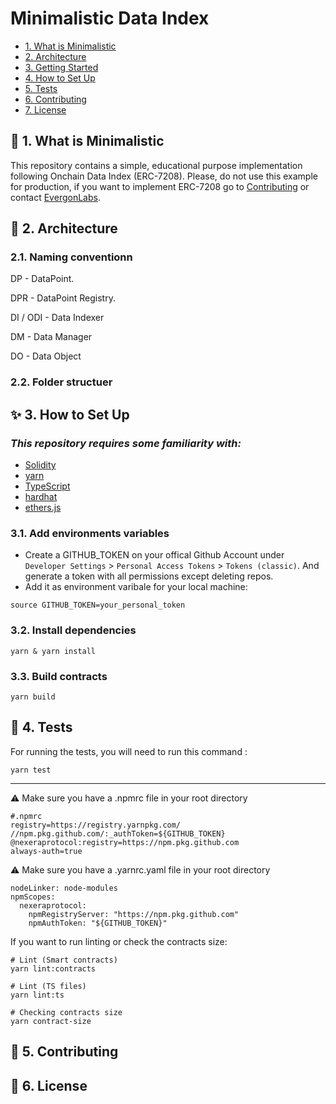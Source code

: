 # **Minimalistic Data Index** <!-- omit in toc -->


- [1. What is Minimalistic](#🔬-What-is-Minimalistic)
- [2. Architecture](#🔬-Architecture)
- [3. Getting Started](#🔬-Getting-Started)
- [4. How to Set Up](#✨-How-to-SetUp)
- [5. Tests](#🛠-Tests)
- [6. Contributing](#🛠-Contributing)
- [7. License](#✨-License)


## 🔬 **1. What is Minimalistic**
This repository contains a simple, educational purpose implementation following Onchain Data Index (ERC-7208).
Please, do not use this example for production, if you want to implement ERC-7208 go to [Contributing](#🛠-Contributing) or contact [EvergonLabs]().

## 🔬 **2. Architecture**

### 2.1. Naming conventionn
DP - DataPoint.

DPR - DataPoint Registry.

DI / ODI  - Data Indexer

DM - Data Manager

DO - Data Object

### 2.2. Folder structuer

## ✨ **3. How to Set Up**

### _This repository requires some familiarity with:_

- [Solidity](https://docs.soliditylang.org/en/latest/)
- [yarn](https://yarnpkg.com/getting-started)
- [TypeScript](https://www.typescriptlang.org/)
- [hardhat](https://hardhat.org/)
- [ethers.js](https://docs.ethers.io/v5/)

### 3.1. Add environments variables

- Create a GITHUB_TOKEN on your offical Github Account under `Developer Settings` > `Personal Access Tokens` > `Tokens (classic)`. And generate a token with all permissions except deleting repos.
- Add it as environment varibale for your local machine:

```
source GITHUB_TOKEN=your_personal_token
```

### 3.2. Install dependencies

```
yarn & yarn install
```

### 3.3. Build contracts

```
yarn build
```

## 🔬 **4. Tests**

For running the tests, you will need to run this command :

```
yarn test
```

---

:warning: Make sure you have a .npmrc file in your root directory

```
#.npmrc
registry=https://registry.yarnpkg.com/
//npm.pkg.github.com/:_authToken=${GITHUB_TOKEN}
@nexeraprotocol:registry=https://npm.pkg.github.com
always-auth=true
```

:warning: Make sure you have a .yarnrc.yaml file in your root directory

```
nodeLinker: node-modules
npmScopes:
  nexeraprotocol:
    npmRegistryServer: "https://npm.pkg.github.com"
    npmAuthToken: "${GITHUB_TOKEN}"

```

If you want to run linting or check the contracts size:

```
# Lint (Smart contracts)
yarn lint:contracts

# Lint (TS files)
yarn lint:ts

# Checking contracts size
yarn contract-size
```

## 🔬 **5. Contributing**

## 🔬 **6. License**